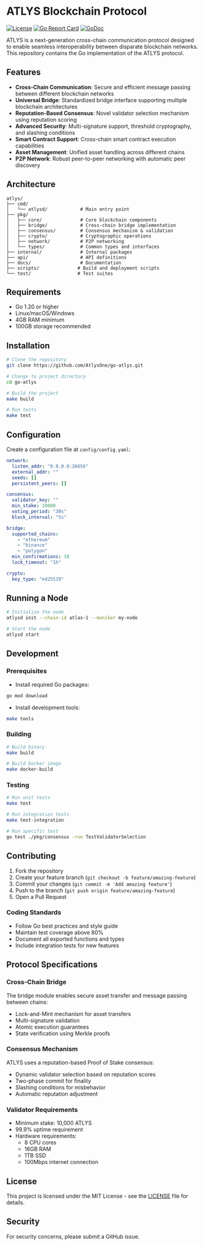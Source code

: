 # ATLYS Blockchain Protocol

[![License](https://img.shields.io/badge/license-MIT-blue.svg)](LICENSE)
[![Go Report Card](https://goreportcard.com/badge/github.com/atlys/go-atlys)](https://goreportcard.com/report/github.com/atlys/go-atlys)
[![GoDoc](https://godoc.org/github.com/atlys/go-atlys?status.svg)](https://godoc.org/github.com/atlys/go-atlys)

ATLYS is a next-generation cross-chain communication protocol designed to enable seamless interoperability between disparate blockchain networks. This repository contains the Go implementation of the ATLYS protocol.

## Features

- **Cross-Chain Communication**: Secure and efficient message passing between different blockchain networks
- **Universal Bridge**: Standardized bridge interface supporting multiple blockchain architectures
- **Reputation-Based Consensus**: Novel validator selection mechanism using reputation scoring
- **Advanced Security**: Multi-signature support, threshold cryptography, and slashing conditions
- **Smart Contract Support**: Cross-chain smart contract execution capabilities
- **Asset Management**: Unified asset handling across different chains
- **P2P Network**: Robust peer-to-peer networking with automatic peer discovery

## Architecture

```
atlys/
├── cmd/
│   └── atlysd/            # Main entry point
├── pkg/
│   ├── core/              # Core blockchain components
│   ├── bridge/            # Cross-chain bridge implementation
│   ├── consensus/         # Consensus mechanism & validation
│   ├── crypto/            # Cryptographic operations
│   ├── network/           # P2P networking
│   └── types/             # Common types and interfaces
├── internal/              # Internal packages
├── api/                   # API definitions
├── docs/                  # Documentation
├── scripts/              # Build and deployment scripts
└── test/                 # Test suites
```

## Requirements

- Go 1.20 or higher
- Linux/macOS/Windows
- 4GB RAM minimum
- 100GB storage recommended

## Installation

```bash
# Clone the repository
git clone https://github.com/AtlysOne/go-atlys.git

# Change to project directory
cd go-atlys

# Build the project
make build

# Run tests
make test
```

## Configuration

Create a configuration file at `config/config.yaml`:

```yaml
network:
  listen_addr: "0.0.0.0:26656"
  external_addr: ""
  seeds: []
  persistent_peers: []

consensus:
  validator_key: ""
  min_stake: 10000
  voting_period: "30s"
  block_interval: "5s"

bridge:
  supported_chains:
    - "ethereum"
    - "binance"
    - "polygon"
  min_confirmations: 10
  lock_timeout: "1h"

crypto:
  key_type: "ed25519"
```

## Running a Node

```bash
# Initialize the node
atlysd init --chain-id atlas-1 --moniker my-node

# Start the node
atlysd start
```

## Development

### Prerequisites

- Install required Go packages:
```bash
go mod download
```

- Install development tools:
```bash
make tools
```

### Building

```bash
# Build binary
make build

# Build Docker image
make docker-build
```

### Testing

```bash
# Run unit tests
make test

# Run integration tests
make test-integration

# Run specific test
go test ./pkg/consensus -run TestValidatorSelection
```

## Contributing

1. Fork the repository
2. Create your feature branch (`git checkout -b feature/amazing-feature`)
3. Commit your changes (`git commit -m 'Add amazing feature'`)
4. Push to the branch (`git push origin feature/amazing-feature`)
5. Open a Pull Request

### Coding Standards

- Follow Go best practices and style guide
- Maintain test coverage above 80%
- Document all exported functions and types
- Include integration tests for new features

## Protocol Specifications

### Cross-Chain Bridge

The bridge module enables secure asset transfer and message passing between chains:

- Lock-and-Mint mechanism for asset transfers
- Multi-signature validation
- Atomic execution guarantees
- State verification using Merkle proofs

### Consensus Mechanism

ATLYS uses a reputation-based Proof of Stake consensus:

- Dynamic validator selection based on reputation scores
- Two-phase commit for finality
- Slashing conditions for misbehavior
- Automatic reputation adjustment

### Validator Requirements

- Minimum stake: 10,000 ATLYS
- 99.9% uptime requirement
- Hardware requirements:
  - 8 CPU cores
  - 16GB RAM
  - 1TB SSD
  - 100Mbps internet connection

## License

This project is licensed under the MIT License - see the [LICENSE](LICENSE) file for details.

## Security

For security concerns, please submit a GitHub issue.